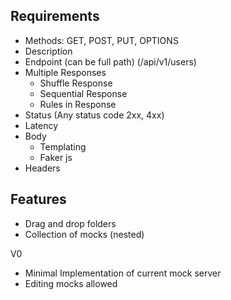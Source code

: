 ## Requirements
- Methods: GET, POST, PUT, OPTIONS
- Description
- Endpoint (can be full path) (/api/v1/users)
- Multiple Responses
    - Shuffle Response
    - Sequential Response
    - Rules in Response
- Status (Any status code 2xx, 4xx)
- Latency
- Body
    - Templating
    - Faker js
- Headers

## Features
- Drag and drop folders
- Collection of mocks (nested)



V0
- Minimal Implementation of current mock server
- Editing mocks allowed
